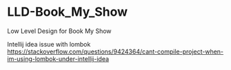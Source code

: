 # LLD-Book_My_Show
Low Level Design for Book My Show

Intellij idea issue with lombok
https://stackoverflow.com/questions/9424364/cant-compile-project-when-im-using-lombok-under-intellij-idea
